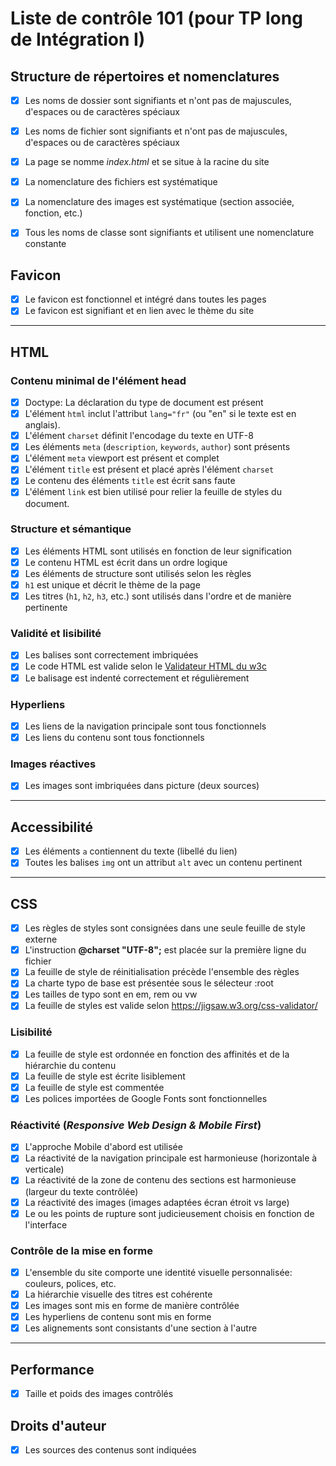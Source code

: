 # Liste de contrôle 101 (pour TP long de Intégration I)

## Structure de répertoires et nomenclatures
- [X] Les noms de dossier sont signifiants et n'ont pas de majuscules, d'espaces ou de caractères spéciaux
- [X] Les noms de fichier sont signifiants et n'ont pas de majuscules, d'espaces ou de caractères spéciaux
- [X] La page se nomme _index.html_ et se situe à la racine du site
- [X] La nomenclature des fichiers est systématique
- [X] La nomenclature des images est systématique (section associée, fonction, etc.)
- [X] Tous les noms de classe sont signifiants et utilisent une nomenclature constante


## Favicon
- [X] Le favicon est fonctionnel et intégré dans toutes les pages 
- [X] Le favicon est signifiant et en lien avec le thème du site

---

## HTML 

### Contenu minimal de l'élément head 
- [X] Doctype: La déclaration du type de document est présent 
- [X] L'élément `html` inclut l'attribut `lang="fr"` (ou "en" si le texte est en anglais). 
- [X] L'élément `charset` définit l'encodage du texte en UTF-8
- [X] Les éléments `meta` (`description`, `keywords`, `author`) sont présents
- [X] L'élément `meta` viewport est présent et complet 
- [X] L'élément `title` est présent et placé après l'élément `charset` 
- [X] Le contenu des éléments `title` est écrit sans faute
- [X] L'élément `link` est bien utilisé pour relier la feuille de styles du document.

### Structure et sémantique
- [X] Les éléments HTML sont utilisés en fonction de leur signification
- [X] Le contenu HTML est écrit dans un ordre logique
- [X] Les éléments de structure sont utilisés selon les règles
- [X] `h1` est unique et décrit le thème de la page
- [X] Les titres (`h1`, `h2`, `h3`, etc.) sont utilisés dans l'ordre et de manière pertinente

### Validité et lisibilité
- [X] Les balises sont correctement imbriquées
- [X] Le code HTML est valide selon le [Validateur HTML du w3c](https://validator.w3.org/)
- [X] Le balisage est indenté correctement et régulièrement

### Hyperliens
- [X] Les liens de la navigation principale sont tous fonctionnels  
- [X] Les liens du contenu sont tous fonctionnels

### Images réactives
- [X] Les images sont imbriquées dans picture (deux sources)

---
## Accessibilité

- [X] Les éléments `a` contiennent du texte (libellé du lien) 
- [X] Toutes les balises `img` ont un attribut `alt` avec un contenu pertinent

---

## CSS
- [X] Les règles de styles sont consignées dans une seule feuille de style externe
- [X] L'instruction __@charset "UTF-8";__ est placée sur la première ligne du fichier
- [X] La feuille de style de réinitialisation précède l'ensemble des règles 
- [X] La charte typo de base est présentée sous le sélecteur :root
- [X] Les tailles de typo sont en em, rem ou vw
- [X] La feuille de styles est valide selon https://jigsaw.w3.org/css-validator/

### Lisibilité
- [X] La feuille de style est ordonnée en fonction des affinités et de la hiérarchie du contenu 
- [X] La feuille de style est écrite lisiblement  
- [X] La feuille de style est commentée
- [X] Les polices importées de Google Fonts sont fonctionnelles

### Réactivité (_Responsive Web Design & Mobile First_)
- [X] L'approche Mobile d'abord est utilisée
- [X] La réactivité de la navigation principale est harmonieuse (horizontale à verticale)
- [X] La réactivité de la zone de contenu des sections est harmonieuse (largeur du texte contrôlée) 
- [X] La réactivité des images (images adaptées écran étroit vs large)
- [X] Le ou les points de rupture sont judicieusement choisis en fonction de l'interface

### Contrôle de la mise en forme 
- [X] L'ensemble du site comporte une identité visuelle personnalisée: couleurs, polices, etc.
- [X] La hiérarchie visuelle des titres est cohérente
- [X] Les images sont mis en forme de manière contrôlée 
- [X] Les hyperliens de contenu sont mis en forme
- [X] Les alignements sont consistants d'une section à l'autre

---

## Performance
- [X] Taille et poids des images contrôlés

## Droits d'auteur
- [X] Les sources des contenus sont indiquées
